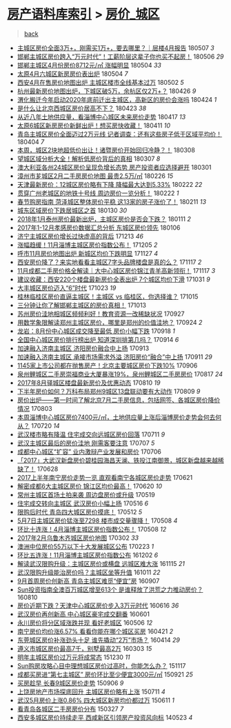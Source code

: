 [房产语料库索引](../../README.md)  > [房价_城区](房价_城区.md)
====
> [back](../README.md)

- [主城区房价全面3万+，刚需买1万+，要去哪里？｜层楼4月报告](http://jkwz.applinzi.com/ittc/7100362241486619664.html#%E4%B8%BB%E5%9F%8E%E5%8C%BA%E6%88%BF%E4%BB%B7%E5%85%A8%E9%9D%A23%E4%B8%87%2B%EF%BC%8C%E5%88%9A%E9%9C%80%E4%B9%B01%E4%B8%87%2B%EF%BC%8C%E8%A6%81%E5%8E%BB%E5%93%AA%E9%87%8C%EF%BC%9F%EF%BD%9C%E5%B1%82%E6%A5%BC4%E6%9C%88%E6%8A%A5%E5%91%8A) 180507 *3* 
- [邯郸主城区房价跨入“万元时代”！工薪阶层这辈子你也买不起房！](http://jkwz.applinzi.com/ittc/7100001957332911120.html#%E9%82%AF%E9%83%B8%E4%B8%BB%E5%9F%8E%E5%8C%BA%E6%88%BF%E4%BB%B7%E8%B7%A8%E5%85%A5%E2%80%9C%E4%B8%87%E5%85%83%E6%97%B6%E4%BB%A3%E2%80%9D%EF%BC%81%E5%B7%A5%E8%96%AA%E9%98%B6%E5%B1%82%E8%BF%99%E8%BE%88%E5%AD%90%E4%BD%A0%E4%B9%9F%E4%B9%B0%E4%B8%8D%E8%B5%B7%E6%88%BF%EF%BC%81) 180506 *29* 
- [邯郸主城区4月份房价8712元/㎡ 涨幅明显](http://jkwz.applinzi.com/ittc/7099342322552800263.html#%E9%82%AF%E9%83%B8%E4%B8%BB%E5%9F%8E%E5%8C%BA4%E6%9C%88%E4%BB%BD%E6%88%BF%E4%BB%B78712%E5%85%83%2F%E3%8E%A1+%E6%B6%A8%E5%B9%85%E6%98%8E%E6%98%BE) 180504 *33* 
- [太原4月六城区新房房价表出炉](http://jkwz.applinzi.com/ittc/7099248842941924369.html#%E5%A4%AA%E5%8E%9F4%E6%9C%88%E5%85%AD%E5%9F%8E%E5%8C%BA%E6%96%B0%E6%88%BF%E6%88%BF%E4%BB%B7%E8%A1%A8%E5%87%BA%E7%82%89) 180504 *7* 
- [西安4月在售房价地图出炉 主城区楼市全线基本过万](http://jkwz.applinzi.com/ittc/7098565878469886983.html#%E8%A5%BF%E5%AE%894%E6%9C%88%E5%9C%A8%E5%94%AE%E6%88%BF%E4%BB%B7%E5%9C%B0%E5%9B%BE%E5%87%BA%E7%82%89+%E4%B8%BB%E5%9F%8E%E5%8C%BA%E6%A5%BC%E5%B8%82%E5%85%A8%E7%BA%BF%E5%9F%BA%E6%9C%AC%E8%BF%87%E4%B8%87) 180502 *5* 
- [杭州最新房价地图出炉，下城区破5万，余杭区仅2万+？](http://jkwz.applinzi.com/ittc/7096208627461522443.html#%E6%9D%AD%E5%B7%9E%E6%9C%80%E6%96%B0%E6%88%BF%E4%BB%B7%E5%9C%B0%E5%9B%BE%E5%87%BA%E7%82%89%EF%BC%8C%E4%B8%8B%E5%9F%8E%E5%8C%BA%E7%A0%B45%E4%B8%87%EF%BC%8C%E4%BD%99%E6%9D%AD%E5%8C%BA%E4%BB%852%E4%B8%87%2B%EF%BC%9F) 180426 *9* 
- [渭化搬迁今年启动2020年底前迁出主城区，高新区的房价会涨吗](http://jkwz.applinzi.com/ittc/7095462823046153233.html#%E6%B8%AD%E5%8C%96%E6%90%AC%E8%BF%81%E4%BB%8A%E5%B9%B4%E5%90%AF%E5%8A%A82020%E5%B9%B4%E5%BA%95%E5%89%8D%E8%BF%81%E5%87%BA%E4%B8%BB%E5%9F%8E%E5%8C%BA%EF%BC%8C%E9%AB%98%E6%96%B0%E5%8C%BA%E7%9A%84%E6%88%BF%E4%BB%B7%E4%BC%9A%E6%B6%A8%E5%90%97) 180424 *1* 
- [是什么让北京西城区房价居高不下？](http://jkwz.applinzi.com/ittc/7095229762513667088.html#%E6%98%AF%E4%BB%80%E4%B9%88%E8%AE%A9%E5%8C%97%E4%BA%AC%E8%A5%BF%E5%9F%8E%E5%8C%BA%E6%88%BF%E4%BB%B7%E5%B1%85%E9%AB%98%E4%B8%8D%E4%B8%8B%EF%BC%9F) 180423 *38* 
- [从近八年土地供应量，看淄博中心城区未来房价走势](http://jkwz.applinzi.com/ittc/7093003719757267984.html#%E4%BB%8E%E8%BF%91%E5%85%AB%E5%B9%B4%E5%9C%9F%E5%9C%B0%E4%BE%9B%E5%BA%94%E9%87%8F%EF%BC%8C%E7%9C%8B%E6%B7%84%E5%8D%9A%E4%B8%AD%E5%BF%83%E5%9F%8E%E5%8C%BA%E6%9C%AA%E6%9D%A5%E6%88%BF%E4%BB%B7%E8%B5%B0%E5%8A%BF) 180417 *13* 
- [太原6城区新房房价新鲜出炉！想买房快收藏！](http://jkwz.applinzi.com/ittc/7090771295367332871.html#%E5%A4%AA%E5%8E%9F6%E5%9F%8E%E5%8C%BA%E6%96%B0%E6%88%BF%E6%88%BF%E4%BB%B7%E6%96%B0%E9%B2%9C%E5%87%BA%E7%82%89%EF%BC%81%E6%83%B3%E4%B9%B0%E6%88%BF%E5%BF%AB%E6%94%B6%E8%97%8F%EF%BC%81) 180411 *10* 
- [青岛主城区房价全面迈过2万元线 记者调查：还有这些房子低于区域平均价！](http://jkwz.applinzi.com/ittc/7088036572480144394.html#%E9%9D%92%E5%B2%9B%E4%B8%BB%E5%9F%8E%E5%8C%BA%E6%88%BF%E4%BB%B7%E5%85%A8%E9%9D%A2%E8%BF%88%E8%BF%872%E4%B8%87%E5%85%83%E7%BA%BF+%E8%AE%B0%E8%80%85%E8%B0%83%E6%9F%A5%EF%BC%9A%E8%BF%98%E6%9C%89%E8%BF%99%E4%BA%9B%E6%88%BF%E5%AD%90%E4%BD%8E%E4%BA%8E%E5%8C%BA%E5%9F%9F%E5%B9%B3%E5%9D%87%E4%BB%B7%EF%BC%81) 180404 *7* 
- [本周，城区2块地超低价出让！诸暨房价开始回归冷静？！](http://jkwz.applinzi.com/ittc/7078223986653922321.html#%E6%9C%AC%E5%91%A8%EF%BC%8C%E5%9F%8E%E5%8C%BA2%E5%9D%97%E5%9C%B0%E8%B6%85%E4%BD%8E%E4%BB%B7%E5%87%BA%E8%AE%A9%EF%BC%81%E8%AF%B8%E6%9A%A8%E6%88%BF%E4%BB%B7%E5%BC%80%E5%A7%8B%E5%9B%9E%E5%BD%92%E5%86%B7%E9%9D%99%EF%BC%9F%EF%BC%81) 180308  
- [望城区域分析大全！解析低房价背后的真相](http://jkwz.applinzi.com/ittc/7077762343515980816.html#%E6%9C%9B%E5%9F%8E%E5%8C%BA%E5%9F%9F%E5%88%86%E6%9E%90%E5%A4%A7%E5%85%A8%EF%BC%81%E8%A7%A3%E6%9E%90%E4%BD%8E%E6%88%BF%E4%BB%B7%E8%83%8C%E5%90%8E%E7%9A%84%E7%9C%9F%E7%9B%B8) 180307 *8* 
- [澳大利亚各州24城区房价呈现负增长态势 房产投资者应选择避开](http://jkwz.applinzi.com/ittc/7075545261374178314.html#%E6%BE%B3%E5%A4%A7%E5%88%A9%E4%BA%9A%E5%90%84%E5%B7%9E24%E5%9F%8E%E5%8C%BA%E6%88%BF%E4%BB%B7%E5%91%88%E7%8E%B0%E8%B4%9F%E5%A2%9E%E9%95%BF%E6%80%81%E5%8A%BF+%E6%88%BF%E4%BA%A7%E6%8A%95%E8%B5%84%E8%80%85%E5%BA%94%E9%80%89%E6%8B%A9%E9%81%BF%E5%BC%80) 180301  
- [漳州市芗城区2月二手房房价地图 最贵2.5万/㎡](http://jkwz.applinzi.com/ittc/7074472588720210961.html#%E6%BC%B3%E5%B7%9E%E5%B8%82%E8%8A%97%E5%9F%8E%E5%8C%BA2%E6%9C%88%E4%BA%8C%E6%89%8B%E6%88%BF%E6%88%BF%E4%BB%B7%E5%9C%B0%E5%9B%BE+%E6%9C%80%E8%B4%B52.5%E4%B8%87%2F%E3%8E%A1) 180226 *15* 
- [天津最新房价：12城区房价略有下降 降幅最大达到5.33%](http://jkwz.applinzi.com/ittc/7073032422881231878.html#%E5%A4%A9%E6%B4%A5%E6%9C%80%E6%96%B0%E6%88%BF%E4%BB%B7%EF%BC%9A12%E5%9F%8E%E5%8C%BA%E6%88%BF%E4%BB%B7%E7%95%A5%E6%9C%89%E4%B8%8B%E9%99%8D+%E9%99%8D%E5%B9%85%E6%9C%80%E5%A4%A7%E8%BE%BE%E5%88%B05.33%25) 180222 *22* 
- [贯穿广州老城区的地铁十号线 周边房价一览分析！](http://jkwz.applinzi.com/ittc/7072892450295514122.html#%E8%B4%AF%E7%A9%BF%E5%B9%BF%E5%B7%9E%E8%80%81%E5%9F%8E%E5%8C%BA%E7%9A%84%E5%9C%B0%E9%93%81%E5%8D%81%E5%8F%B7%E7%BA%BF+%E5%91%A8%E8%BE%B9%E6%88%BF%E4%BB%B7%E4%B8%80%E8%A7%88%E5%88%86%E6%9E%90%EF%BC%81) 180222 *1* 
- [春节购房指南 菏泽城区整体房价平稳 这13家的房子涨价了！](http://jkwz.applinzi.com/ittc/7068888953543721991.html#%E6%98%A5%E8%8A%82%E8%B4%AD%E6%88%BF%E6%8C%87%E5%8D%97+%E8%8F%8F%E6%B3%BD%E5%9F%8E%E5%8C%BA%E6%95%B4%E4%BD%93%E6%88%BF%E4%BB%B7%E5%B9%B3%E7%A8%B3+%E8%BF%9913%E5%AE%B6%E7%9A%84%E6%88%BF%E5%AD%90%E6%B6%A8%E4%BB%B7%E4%BA%86%EF%BC%81) 180211 *13* 
- [城东区域房价下跌居城区之首](http://jkwz.applinzi.com/ittc/7064317062761939974.html#%E5%9F%8E%E4%B8%9C%E5%8C%BA%E5%9F%9F%E6%88%BF%E4%BB%B7%E4%B8%8B%E8%B7%8C%E5%B1%85%E5%9F%8E%E5%8C%BA%E4%B9%8B%E9%A6%96) 180130 *30* 
- [2018年1月泰州房价最新出炉，主城区房价是否会下跌？](http://jkwz.applinzi.com/ittc/7057249328089793546.html#2018%E5%B9%B41%E6%9C%88%E6%B3%B0%E5%B7%9E%E6%88%BF%E4%BB%B7%E6%9C%80%E6%96%B0%E5%87%BA%E7%82%89%EF%BC%8C%E4%B8%BB%E5%9F%8E%E5%8C%BA%E6%88%BF%E4%BB%B7%E6%98%AF%E5%90%A6%E4%BC%9A%E4%B8%8B%E8%B7%8C%EF%BC%9F) 180111 *2* 
- [2017年1-12月孝感房价数据汇总分析 东城区房价领先](http://jkwz.applinzi.com/ittc/7055455741467427857.html#2017%E5%B9%B41-12%E6%9C%88%E5%AD%9D%E6%84%9F%E6%88%BF%E4%BB%B7%E6%95%B0%E6%8D%AE%E6%B1%87%E6%80%BB%E5%88%86%E6%9E%90+%E4%B8%9C%E5%9F%8E%E5%8C%BA%E6%88%BF%E4%BB%B7%E9%A2%86%E5%85%88) 180106  
- [济宁主城区房价增长过快虚高的背后](http://jkwz.applinzi.com/ittc/7046526519797613585.html#%E6%B5%8E%E5%AE%81%E4%B8%BB%E5%9F%8E%E5%8C%BA%E6%88%BF%E4%BB%B7%E5%A2%9E%E9%95%BF%E8%BF%87%E5%BF%AB%E8%99%9A%E9%AB%98%E7%9A%84%E8%83%8C%E5%90%8E) 171213 *46* 
- [涨幅趋缓！11月淄博主城区房价指数公布！](http://jkwz.applinzi.com/ittc/7043618758478791696.html#%E6%B6%A8%E5%B9%85%E8%B6%8B%E7%BC%93%EF%BC%8111%E6%9C%88%E6%B7%84%E5%8D%9A%E4%B8%BB%E5%9F%8E%E5%8C%BA%E6%88%BF%E4%BB%B7%E6%8C%87%E6%95%B0%E5%85%AC%E5%B8%83%EF%BC%81) 171205 *2* 
- [呼市11月房价地图出炉 新城区均价下跌明显](http://jkwz.applinzi.com/ittc/7040634178612233232.html#%E5%91%BC%E5%B8%8211%E6%9C%88%E6%88%BF%E4%BB%B7%E5%9C%B0%E5%9B%BE%E5%87%BA%E7%82%89+%E6%96%B0%E5%9F%8E%E5%8C%BA%E5%9D%87%E4%BB%B7%E4%B8%8B%E8%B7%8C%E6%98%8E%E6%98%BE) 171127 *4* 
- [西安房价降了？来实地看看主城区7字头品牌楼盘是真的么？](http://jkwz.applinzi.com/ittc/7036863206528648209.html#%E8%A5%BF%E5%AE%89%E6%88%BF%E4%BB%B7%E9%99%8D%E4%BA%86%EF%BC%9F%E6%9D%A5%E5%AE%9E%E5%9C%B0%E7%9C%8B%E7%9C%8B%E4%B8%BB%E5%9F%8E%E5%8C%BA7%E5%AD%97%E5%A4%B4%E5%93%81%E7%89%8C%E6%A5%BC%E7%9B%98%E6%98%AF%E7%9C%9F%E7%9A%84%E4%B9%88%EF%BC%9F) 171117 *2* 
- [11月成都二手房价格全解读｜大中心城区房价锦江青羊高新领衔！](http://jkwz.applinzi.com/ittc/7036904090808894480.html#11%E6%9C%88%E6%88%90%E9%83%BD%E4%BA%8C%E6%89%8B%E6%88%BF%E4%BB%B7%E6%A0%BC%E5%85%A8%E8%A7%A3%E8%AF%BB%EF%BD%9C%E5%A4%A7%E4%B8%AD%E5%BF%83%E5%9F%8E%E5%8C%BA%E6%88%BF%E4%BB%B7%E9%94%A6%E6%B1%9F%E9%9D%92%E7%BE%8A%E9%AB%98%E6%96%B0%E9%A2%86%E8%A1%94%EF%BC%81) 171117 *3* 
- [建议收藏：西安220个楼盘最新房价全表出炉 7个城区均价下滑](http://jkwz.applinzi.com/ittc/7030529253081351185.html#%E5%BB%BA%E8%AE%AE%E6%94%B6%E8%97%8F%EF%BC%9A%E8%A5%BF%E5%AE%89220%E4%B8%AA%E6%A5%BC%E7%9B%98%E6%9C%80%E6%96%B0%E6%88%BF%E4%BB%B7%E5%85%A8%E8%A1%A8%E5%87%BA%E7%82%89+7%E4%B8%AA%E5%9F%8E%E5%8C%BA%E5%9D%87%E4%BB%B7%E4%B8%8B%E6%BB%91) 171031 *9* 
- [大丰城区房价迈入“6”时代](http://jkwz.applinzi.com/ittc/7027584827312833553.html#%E5%A4%A7%E4%B8%B0%E5%9F%8E%E5%8C%BA%E6%88%BF%E4%BB%B7%E8%BF%88%E5%85%A5%E2%80%9C6%E2%80%9D%E6%97%B6%E4%BB%A3) 171023 *19* 
- [桂林临桂区房价直逼主城区！主城区 vs 临桂区，你选择谁？](http://jkwz.applinzi.com/ittc/7024609932140348433.html#%E6%A1%82%E6%9E%97%E4%B8%B4%E6%A1%82%E5%8C%BA%E6%88%BF%E4%BB%B7%E7%9B%B4%E9%80%BC%E4%B8%BB%E5%9F%8E%E5%8C%BA%EF%BC%81%E4%B8%BB%E5%9F%8E%E5%8C%BA+vs+%E4%B8%B4%E6%A1%82%E5%8C%BA%EF%BC%8C%E4%BD%A0%E9%80%89%E6%8B%A9%E8%B0%81%EF%BC%9F) 171015  
- [三分钟让你了解邯郸主城区的房价真相！](http://jkwz.applinzi.com/ittc/7023925138029020176.html#%E4%B8%89%E5%88%86%E9%92%9F%E8%AE%A9%E4%BD%A0%E4%BA%86%E8%A7%A3%E9%82%AF%E9%83%B8%E4%B8%BB%E5%9F%8E%E5%8C%BA%E7%9A%84%E6%88%BF%E4%BB%B7%E7%9C%9F%E7%9B%B8%EF%BC%81) 171013  
- [苏州房价洼地相城区频频利好！教育资源一改稀缺状况](http://jkwz.applinzi.com/ittc/7017928985265308689.html#%E8%8B%8F%E5%B7%9E%E6%88%BF%E4%BB%B7%E6%B4%BC%E5%9C%B0%E7%9B%B8%E5%9F%8E%E5%8C%BA%E9%A2%91%E9%A2%91%E5%88%A9%E5%A5%BD%EF%BC%81%E6%95%99%E8%82%B2%E8%B5%84%E6%BA%90%E4%B8%80%E6%94%B9%E7%A8%80%E7%BC%BA%E7%8A%B6%E5%86%B5) 170927  
- [用数学象限解读郑州主城区房价，哪里是郑州的价值洼地？](http://jkwz.applinzi.com/ittc/7016936613853266961.html#%E7%94%A8%E6%95%B0%E5%AD%A6%E8%B1%A1%E9%99%90%E8%A7%A3%E8%AF%BB%E9%83%91%E5%B7%9E%E4%B8%BB%E5%9F%8E%E5%8C%BA%E6%88%BF%E4%BB%B7%EF%BC%8C%E5%93%AA%E9%87%8C%E6%98%AF%E9%83%91%E5%B7%9E%E7%9A%84%E4%BB%B7%E5%80%BC%E6%B4%BC%E5%9C%B0%EF%BC%9F) 170924 *2* 
- [龙岩：8月份中心城区成交降至最低 房价小幅下跌](http://jkwz.applinzi.com/ittc/7014679558882853905.html#%E9%BE%99%E5%B2%A9%EF%BC%9A8%E6%9C%88%E4%BB%BD%E4%B8%AD%E5%BF%83%E5%9F%8E%E5%8C%BA%E6%88%90%E4%BA%A4%E9%99%8D%E8%87%B3%E6%9C%80%E4%BD%8E+%E6%88%BF%E4%BB%B7%E5%B0%8F%E5%B9%85%E4%B8%8B%E8%B7%8C) 170918 *1* 
- [全国中心城区房价排行榜出炉 知道深圳排第几吗？](http://jkwz.applinzi.com/ittc/7013194187959436305.html#%E5%85%A8%E5%9B%BD%E4%B8%AD%E5%BF%83%E5%9F%8E%E5%8C%BA%E6%88%BF%E4%BB%B7%E6%8E%92%E8%A1%8C%E6%A6%9C%E5%87%BA%E7%82%89+%E7%9F%A5%E9%81%93%E6%B7%B1%E5%9C%B3%E6%8E%92%E7%AC%AC%E5%87%A0%E5%90%97%EF%BC%9F) 170914 *6* 
- [加速融入济南主城区 济阳房价融合中上扬](http://jkwz.applinzi.com/ittc/7012824794175898641.html#%E5%8A%A0%E9%80%9F%E8%9E%8D%E5%85%A5%E6%B5%8E%E5%8D%97%E4%B8%BB%E5%9F%8E%E5%8C%BA+%E6%B5%8E%E9%98%B3%E6%88%BF%E4%BB%B7%E8%9E%8D%E5%90%88%E4%B8%AD%E4%B8%8A%E6%89%AC) 170913  
- [加速融入济南主城区 承接市场需求外溢 济阳房价“融合”中上扬](http://jkwz.applinzi.com/ittc/7011846863844803600.html#%E5%8A%A0%E9%80%9F%E8%9E%8D%E5%85%A5%E6%B5%8E%E5%8D%97%E4%B8%BB%E5%9F%8E%E5%8C%BA+%E6%89%BF%E6%8E%A5%E5%B8%82%E5%9C%BA%E9%9C%80%E6%B1%82%E5%A4%96%E6%BA%A2+%E6%B5%8E%E9%98%B3%E6%88%BF%E4%BB%B7%E2%80%9C%E8%9E%8D%E5%90%88%E2%80%9D%E4%B8%AD%E4%B8%8A%E6%89%AC) 170911 *29* 
- [1145家上市公司都在抛售房产！北京主要城区房价下跌10%](http://jkwz.applinzi.com/ittc/7010130718678844432.html#1145%E5%AE%B6%E4%B8%8A%E5%B8%82%E5%85%AC%E5%8F%B8%E9%83%BD%E5%9C%A8%E6%8A%9B%E5%94%AE%E6%88%BF%E4%BA%A7%EF%BC%81%E5%8C%97%E4%BA%AC%E4%B8%BB%E8%A6%81%E5%9F%8E%E5%8C%BA%E6%88%BF%E4%BB%B7%E4%B8%8B%E8%B7%8C10%25) 170906  
- [泉州鲤城区二手房崇福商业大厦暴涨19%，泉州鲤城区二手房房价](http://jkwz.applinzi.com/ittc/7002392147784107024.html#%E6%B3%89%E5%B7%9E%E9%B2%A4%E5%9F%8E%E5%8C%BA%E4%BA%8C%E6%89%8B%E6%88%BF%E5%B4%87%E7%A6%8F%E5%95%86%E4%B8%9A%E5%A4%A7%E5%8E%A6%E6%9A%B4%E6%B6%A819%25%EF%BC%8C%E6%B3%89%E5%B7%9E%E9%B2%A4%E5%9F%8E%E5%8C%BA%E4%BA%8C%E6%89%8B%E6%88%BF%E6%88%BF%E4%BB%B7) 170817 *24* 
- [2017年8月驿城区楼盘最新房价及优惠动态](http://jkwz.applinzi.com/ittc/7000084476779299856.html#2017%E5%B9%B48%E6%9C%88%E9%A9%BF%E5%9F%8E%E5%8C%BA%E6%A5%BC%E7%9B%98%E6%9C%80%E6%96%B0%E6%88%BF%E4%BB%B7%E5%8F%8A%E4%BC%98%E6%83%A0%E5%8A%A8%E6%80%81) 170810 *19* 
- [下半年房价如何？万科布局郑州9城区13盘联动要有大动作](http://jkwz.applinzi.com/ittc/6999858730152494097.html#%E4%B8%8B%E5%8D%8A%E5%B9%B4%E6%88%BF%E4%BB%B7%E5%A6%82%E4%BD%95%EF%BC%9F%E4%B8%87%E7%A7%91%E5%B8%83%E5%B1%80%E9%83%91%E5%B7%9E9%E5%9F%8E%E5%8C%BA13%E7%9B%98%E8%81%94%E5%8A%A8%E8%A6%81%E6%9C%89%E5%A4%A7%E5%8A%A8%E4%BD%9C) 170809 *9* 
- [房价出炉——第一时间了解北京7月二手房信息，包括网签、各城区房价降价情况](http://jkwz.applinzi.com/ittc/6997671661233767440.html#%E6%88%BF%E4%BB%B7%E5%87%BA%E7%82%89%E2%80%94%E2%80%94%E7%AC%AC%E4%B8%80%E6%97%B6%E9%97%B4%E4%BA%86%E8%A7%A3%E5%8C%97%E4%BA%AC7%E6%9C%88%E4%BA%8C%E6%89%8B%E6%88%BF%E4%BF%A1%E6%81%AF%EF%BC%8C%E5%8C%85%E6%8B%AC%E7%BD%91%E7%AD%BE%E3%80%81%E5%90%84%E5%9F%8E%E5%8C%BA%E6%88%BF%E4%BB%B7%E9%99%8D%E4%BB%B7%E6%83%85%E5%86%B5) 170803  
- [本周淄博中心城区房价7400元/㎡，土地供应量上涨后淄博房价走势会何去何从？](http://jkwz.applinzi.com/ittc/6992440570323403792.html#%E6%9C%AC%E5%91%A8%E6%B7%84%E5%8D%9A%E4%B8%AD%E5%BF%83%E5%9F%8E%E5%8C%BA%E6%88%BF%E4%BB%B77400%E5%85%83%2F%E3%8E%A1%EF%BC%8C%E5%9C%9F%E5%9C%B0%E4%BE%9B%E5%BA%94%E9%87%8F%E4%B8%8A%E6%B6%A8%E5%90%8E%E6%B7%84%E5%8D%9A%E6%88%BF%E4%BB%B7%E8%B5%B0%E5%8A%BF%E4%BC%9A%E4%BD%95%E5%8E%BB%E4%BD%95%E4%BB%8E%EF%BC%9F) 170720 *14* 
- [武汉楼市略有降温 住宅成交向远城区房价回落](http://jkwz.applinzi.com/ittc/6988972811971200004.html#%E6%AD%A6%E6%B1%89%E6%A5%BC%E5%B8%82%E7%95%A5%E6%9C%89%E9%99%8D%E6%B8%A9+%E4%BD%8F%E5%AE%85%E6%88%90%E4%BA%A4%E5%90%91%E8%BF%9C%E5%9F%8E%E5%8C%BA%E6%88%BF%E4%BB%B7%E5%9B%9E%E8%90%BD) 170711 *9* 
- [武汉主城区最后的房价洼地 刚需客要注意](http://jkwz.applinzi.com/ittc/6987511885241779205.html#%E6%AD%A6%E6%B1%89%E4%B8%BB%E5%9F%8E%E5%8C%BA%E6%9C%80%E5%90%8E%E7%9A%84%E6%88%BF%E4%BB%B7%E6%B4%BC%E5%9C%B0+%E5%88%9A%E9%9C%80%E5%AE%A2%E8%A6%81%E6%B3%A8%E6%84%8F) 170707 *5* 
- [成都中心城区“扩容” 业内激辩产业发展和房价](http://jkwz.applinzi.com/ittc/6987229773250954256.html#%E6%88%90%E9%83%BD%E4%B8%AD%E5%BF%83%E5%9F%8E%E5%8C%BA%E2%80%9C%E6%89%A9%E5%AE%B9%E2%80%9D+%E4%B8%9A%E5%86%85%E6%BF%80%E8%BE%A9%E4%BA%A7%E4%B8%9A%E5%8F%91%E5%B1%95%E5%92%8C%E6%88%BF%E4%BB%B7) 170706  
- [「2017」大武汉新盘房价碧桂园海昌天澜、铁投江南御景，城区新盘越来越稀缺了！](http://jkwz.applinzi.com/ittc/6984165697134265348.html#%E3%80%8C2017%E3%80%8D%E5%A4%A7%E6%AD%A6%E6%B1%89%E6%96%B0%E7%9B%98%E6%88%BF%E4%BB%B7%E7%A2%A7%E6%A1%82%E5%9B%AD%E6%B5%B7%E6%98%8C%E5%A4%A9%E6%BE%9C%E3%80%81%E9%93%81%E6%8A%95%E6%B1%9F%E5%8D%97%E5%BE%A1%E6%99%AF%EF%BC%8C%E5%9F%8E%E5%8C%BA%E6%96%B0%E7%9B%98%E8%B6%8A%E6%9D%A5%E8%B6%8A%E7%A8%80%E7%BC%BA%E4%BA%86%EF%BC%81) 170628  
- [2017上半年南宁房价走势一览 直观看南宁各城区房价走势](http://jkwz.applinzi.com/ittc/6981564790525658117.html#2017%E4%B8%8A%E5%8D%8A%E5%B9%B4%E5%8D%97%E5%AE%81%E6%88%BF%E4%BB%B7%E8%B5%B0%E5%8A%BF%E4%B8%80%E8%A7%88+%E7%9B%B4%E8%A7%82%E7%9C%8B%E5%8D%97%E5%AE%81%E5%90%84%E5%9F%8E%E5%8C%BA%E6%88%BF%E4%BB%B7%E8%B5%B0%E5%8A%BF) 170621  
- [解密成都6大主城区房价 锦江区均价最高！](http://jkwz.applinzi.com/ittc/6981312189569696773.html#%E8%A7%A3%E5%AF%86%E6%88%90%E9%83%BD6%E5%A4%A7%E4%B8%BB%E5%9F%8E%E5%8C%BA%E6%88%BF%E4%BB%B7+%E9%94%A6%E6%B1%9F%E5%8C%BA%E5%9D%87%E4%BB%B7%E6%9C%80%E9%AB%98%EF%BC%81) 170620 *10* 
- [常州主城区首场土拍来袭 周边盘房价或升级](http://jkwz.applinzi.com/ittc/6969378569376498693.html#%E5%B8%B8%E5%B7%9E%E4%B8%BB%E5%9F%8E%E5%8C%BA%E9%A6%96%E5%9C%BA%E5%9C%9F%E6%8B%8D%E6%9D%A5%E8%A2%AD+%E5%91%A8%E8%BE%B9%E7%9B%98%E6%88%BF%E4%BB%B7%E6%88%96%E5%8D%87%E7%BA%A7) 170519  
- [住宅成交转向主城区 武汉房价小幅上扬](http://jkwz.applinzi.com/ittc/6968189588286735365.html#%E4%BD%8F%E5%AE%85%E6%88%90%E4%BA%A4%E8%BD%AC%E5%90%91%E4%B8%BB%E5%9F%8E%E5%8C%BA+%E6%AD%A6%E6%B1%89%E6%88%BF%E4%BB%B7%E5%B0%8F%E5%B9%85%E4%B8%8A%E6%89%AC) 170516 *6* 
- [限购后时代 青岛四大城区房价摸底！](http://jkwz.applinzi.com/ittc/6966848220377383941.html#%E9%99%90%E8%B4%AD%E5%90%8E%E6%97%B6%E4%BB%A3+%E9%9D%92%E5%B2%9B%E5%9B%9B%E5%A4%A7%E5%9F%8E%E5%8C%BA%E6%88%BF%E4%BB%B7%E6%91%B8%E5%BA%95%EF%BC%81) 170512 *5* 
- [5月7日主城区房价猛涨至7298 楼市成交量骤降！](http://jkwz.applinzi.com/ittc/6965309857728037892.html#5%E6%9C%887%E6%97%A5%E4%B8%BB%E5%9F%8E%E5%8C%BA%E6%88%BF%E4%BB%B7%E7%8C%9B%E6%B6%A8%E8%87%B37298+%E6%A5%BC%E5%B8%82%E6%88%90%E4%BA%A4%E9%87%8F%E9%AA%A4%E9%99%8D%EF%BC%81) 170508 *4* 
- [环比十连涨！4月淄博主城区房价指数公布！](http://jkwz.applinzi.com/ittc/6965289396780663813.html#%E7%8E%AF%E6%AF%94%E5%8D%81%E8%BF%9E%E6%B6%A8%EF%BC%814%E6%9C%88%E6%B7%84%E5%8D%9A%E4%B8%BB%E5%9F%8E%E5%8C%BA%E6%88%BF%E4%BB%B7%E6%8C%87%E6%95%B0%E5%85%AC%E5%B8%83%EF%BC%81) 170508 *12* 
- [2017年2月乌鲁木齐城区房价地图](http://jkwz.applinzi.com/ittc/6940408762031670276.html#2017%E5%B9%B42%E6%9C%88%E4%B9%8C%E9%B2%81%E6%9C%A8%E9%BD%90%E5%9F%8E%E5%8C%BA%E6%88%BF%E4%BB%B7%E5%9C%B0%E5%9B%BE) 170302 *33* 
- [澳洲中位房价55万以下十大发展城区公布](http://jkwz.applinzi.com/ittc/6937748989687628805.html#%E6%BE%B3%E6%B4%B2%E4%B8%AD%E4%BD%8D%E6%88%BF%E4%BB%B755%E4%B8%87%E4%BB%A5%E4%B8%8B%E5%8D%81%E5%A4%A7%E5%8F%91%E5%B1%95%E5%9F%8E%E5%8C%BA%E5%85%AC%E5%B8%83) 170223 *1* 
- [环比五连涨！11月淄博主城区房价指数公布](http://jkwz.applinzi.com/ittc/6906982721426818053.html#%E7%8E%AF%E6%AF%94%E4%BA%94%E8%BF%9E%E6%B6%A8%EF%BC%8111%E6%9C%88%E6%B7%84%E5%8D%9A%E4%B8%BB%E5%9F%8E%E5%8C%BA%E6%88%BF%E4%BB%B7%E6%8C%87%E6%95%B0%E5%85%AC%E5%B8%83) 161202 *6* 
- [解读武汉限购升级：主城区房价或横盘 远城区难大涨](http://jkwz.applinzi.com/ittc/6900734511301526532.html#%E8%A7%A3%E8%AF%BB%E6%AD%A6%E6%B1%89%E9%99%90%E8%B4%AD%E5%8D%87%E7%BA%A7%EF%BC%9A%E4%B8%BB%E5%9F%8E%E5%8C%BA%E6%88%BF%E4%BB%B7%E6%88%96%E6%A8%AA%E7%9B%98+%E8%BF%9C%E5%9F%8E%E5%8C%BA%E9%9A%BE%E5%A4%A7%E6%B6%A8) 161115 *21* 
- [武汉限购升级能治房价吗？主城区坐等升值](http://jkwz.applinzi.com/ittc/6887661681571791877.html#%E6%AD%A6%E6%B1%89%E9%99%90%E8%B4%AD%E5%8D%87%E7%BA%A7%E8%83%BD%E6%B2%BB%E6%88%BF%E4%BB%B7%E5%90%97%EF%BC%9F%E4%B8%BB%E5%9F%8E%E5%8C%BA%E5%9D%90%E7%AD%89%E5%8D%87%E5%80%BC) 161011 *22* 
- [9月首周房价创新高 青岛主城区难觅“便宜”房](http://jkwz.applinzi.com/ittc/6875192033358119941.html#9%E6%9C%88%E9%A6%96%E5%91%A8%E6%88%BF%E4%BB%B7%E5%88%9B%E6%96%B0%E9%AB%98+%E9%9D%92%E5%B2%9B%E4%B8%BB%E5%9F%8E%E5%8C%BA%E9%9A%BE%E8%A7%85%E2%80%9C%E4%BE%BF%E5%AE%9C%E2%80%9D%E6%88%BF) 160907  
- [Sun投资指南全澳百万城区增至613个 是谁释放了洪荒之力推动房价？](http://jkwz.applinzi.com/ittc/6864790811862107141.html#Sun%E6%8A%95%E8%B5%84%E6%8C%87%E5%8D%97%E5%85%A8%E6%BE%B3%E7%99%BE%E4%B8%87%E5%9F%8E%E5%8C%BA%E5%A2%9E%E8%87%B3613%E4%B8%AA+%E6%98%AF%E8%B0%81%E9%87%8A%E6%94%BE%E4%BA%86%E6%B4%AA%E8%8D%92%E4%B9%8B%E5%8A%9B%E6%8E%A8%E5%8A%A8%E6%88%BF%E4%BB%B7%EF%BC%9F) 160810  
- [房价近期下跌？天津中心城区房价步入3万元时代](http://jkwz.applinzi.com/ittc/6844246068128384005.html#%E6%88%BF%E4%BB%B7%E8%BF%91%E6%9C%9F%E4%B8%8B%E8%B7%8C%EF%BC%9F%E5%A4%A9%E6%B4%A5%E4%B8%AD%E5%BF%83%E5%9F%8E%E5%8C%BA%E6%88%BF%E4%BB%B7%E6%AD%A5%E5%85%A53%E4%B8%87%E5%85%83%E6%97%B6%E4%BB%A3) 160616 *36* 
- [武汉房价再创新高 中心城区豪宅成交翻番](http://jkwz.applinzi.com/ittc/6838678327220765700.html#%E6%AD%A6%E6%B1%89%E6%88%BF%E4%BB%B7%E5%86%8D%E5%88%9B%E6%96%B0%E9%AB%98+%E4%B8%AD%E5%BF%83%E5%9F%8E%E5%8C%BA%E8%B1%AA%E5%AE%85%E6%88%90%E4%BA%A4%E7%BF%BB%E7%95%AA) 160601  
- [永川房价将分区域涨跌并现 看好老城区](http://jkwz.applinzi.com/ittc/6829038652675851268.html#%E6%B0%B8%E5%B7%9D%E6%88%BF%E4%BB%B7%E5%B0%86%E5%88%86%E5%8C%BA%E5%9F%9F%E6%B6%A8%E8%B7%8C%E5%B9%B6%E7%8E%B0+%E7%9C%8B%E5%A5%BD%E8%80%81%E5%9F%8E%E5%8C%BA) 160506 *12* 
- [南宁房价均价涨6.57% 看看你能在哪个城区买房](http://jkwz.applinzi.com/ittc/6823473353641690116.html#%E5%8D%97%E5%AE%81%E6%88%BF%E4%BB%B7%E5%9D%87%E4%BB%B7%E6%B6%A86.57%25+%E7%9C%8B%E7%9C%8B%E4%BD%A0%E8%83%BD%E5%9C%A8%E5%93%AA%E4%B8%AA%E5%9F%8E%E5%8C%BA%E4%B9%B0%E6%88%BF) 160421 *2* 
- [东莞城区房价补涨劲头十足 谁先撬动“2万”市场？](http://jkwz.applinzi.com/ittc/6820882728853439492.html#%E4%B8%9C%E8%8E%9E%E5%9F%8E%E5%8C%BA%E6%88%BF%E4%BB%B7%E8%A1%A5%E6%B6%A8%E5%8A%B2%E5%A4%B4%E5%8D%81%E8%B6%B3+%E8%B0%81%E5%85%88%E6%92%AC%E5%8A%A8%E2%80%9C2%E4%B8%87%E2%80%9D%E5%B8%82%E5%9C%BA%EF%BC%9F) 160414 *29* 
- [遵义市城区房价最高7千，别墅最高2万](http://jkwz.applinzi.com/ittc/6805286715459634181.html#%E9%81%B5%E4%B9%89%E5%B8%82%E5%9F%8E%E5%8C%BA%E6%88%BF%E4%BB%B7%E6%9C%80%E9%AB%987%E5%8D%83%EF%BC%8C%E5%88%AB%E5%A2%85%E6%9C%80%E9%AB%982%E4%B8%87) 160303 *15* 
- [明年主城区房价过万元将成常态](http://jkwz.applinzi.com/ittc/6781513418276357125.html#%E6%98%8E%E5%B9%B4%E4%B8%BB%E5%9F%8E%E5%8C%BA%E6%88%BF%E4%BB%B7%E8%BF%87%E4%B8%87%E5%85%83%E5%B0%86%E6%88%90%E5%B8%B8%E6%80%81) 151230 *11* 
- [Sun购房攻略心目中理想城区房价过高时，你能怎么办？](http://jkwz.applinzi.com/ittc/6765713181431563268.html#Sun%E8%B4%AD%E6%88%BF%E6%94%BB%E7%95%A5%E5%BF%83%E7%9B%AE%E4%B8%AD%E7%90%86%E6%83%B3%E5%9F%8E%E5%8C%BA%E6%88%BF%E4%BB%B7%E8%BF%87%E9%AB%98%E6%97%B6%EF%BC%8C%E4%BD%A0%E8%83%BD%E6%80%8E%E4%B9%88%E5%8A%9E%EF%BC%9F) 151117  
- [成都买房进“第七主城区” 房价环比至少便宜3000元/㎡](http://jkwz.applinzi.com/ittc/6744478744128537604.html#%E6%88%90%E9%83%BD%E4%B9%B0%E6%88%BF%E8%BF%9B%E2%80%9C%E7%AC%AC%E4%B8%83%E4%B8%BB%E5%9F%8E%E5%8C%BA%E2%80%9D+%E6%88%BF%E4%BB%B7%E7%8E%AF%E6%AF%94%E8%87%B3%E5%B0%91%E4%BE%BF%E5%AE%9C3000%E5%85%83%2F%E3%8E%A1) 150921 *25* 
- [买房趁早 长春9城区房价走势](http://jkwz.applinzi.com/ittc/6738873528340005893.html#%E4%B9%B0%E6%88%BF%E8%B6%81%E6%97%A9+%E9%95%BF%E6%98%A59%E5%9F%8E%E5%8C%BA%E6%88%BF%E4%BB%B7%E8%B5%B0%E5%8A%BF) 150906 *9* 
- [上饶房地产市场探底回升 主城区房价略有上涨](http://jkwz.applinzi.com/ittc/547650615036741244.html#%E4%B8%8A%E9%A5%B6%E6%88%BF%E5%9C%B0%E4%BA%A7%E5%B8%82%E5%9C%BA%E6%8E%A2%E5%BA%95%E5%9B%9E%E5%8D%87+%E4%B8%BB%E5%9F%8E%E5%8C%BA%E6%88%BF%E4%BB%B7%E7%95%A5%E6%9C%89%E4%B8%8A%E6%B6%A8) 150711 *4* 
- [武汉5月房价上涨0.86% 四大城区新房均价都过万](http://jkwz.applinzi.com/ittc/547650611422147690.html#%E6%AD%A6%E6%B1%895%E6%9C%88%E6%88%BF%E4%BB%B7%E4%B8%8A%E6%B6%A80.86%25+%E5%9B%9B%E5%A4%A7%E5%9F%8E%E5%8C%BA%E6%96%B0%E6%88%BF%E5%9D%87%E4%BB%B7%E9%83%BD%E8%BF%87%E4%B8%87) 150611 *1* 
- [看青岛各城区二手房房价分布](http://jkwz.applinzi.com/ittc/547650611400043461.html#%E7%9C%8B%E9%9D%92%E5%B2%9B%E5%90%84%E5%9F%8E%E5%8C%BA%E4%BA%8C%E6%89%8B%E6%88%BF%E6%88%BF%E4%BB%B7%E5%88%86%E5%B8%83) 150327 *7* 
- [西安多城区房价持续走平 西咸新区引领房产投资风向标](http://jkwz.applinzi.com/ittc/547650611364263143.html#%E8%A5%BF%E5%AE%89%E5%A4%9A%E5%9F%8E%E5%8C%BA%E6%88%BF%E4%BB%B7%E6%8C%81%E7%BB%AD%E8%B5%B0%E5%B9%B3+%E8%A5%BF%E5%92%B8%E6%96%B0%E5%8C%BA%E5%BC%95%E9%A2%86%E6%88%BF%E4%BA%A7%E6%8A%95%E8%B5%84%E9%A3%8E%E5%90%91%E6%A0%87) 140523 *4* 
